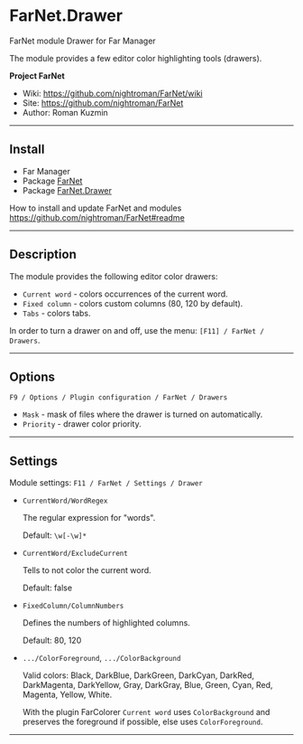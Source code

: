 ﻿# FarNet.Drawer

FarNet module Drawer for Far Manager

The module provides a few editor color highlighting tools (drawers).

**Project FarNet**

* Wiki: <https://github.com/nightroman/FarNet/wiki>
* Site: <https://github.com/nightroman/FarNet>
* Author: Roman Kuzmin

*********************************************************************
## Install

- Far Manager
- Package [FarNet](https://www.nuget.org/packages/FarNet)
- Package [FarNet.Drawer](https://www.nuget.org/packages/FarNet.Drawer)

How to install and update FarNet and modules\
<https://github.com/nightroman/FarNet#readme>

*********************************************************************
## Description

The module provides the following editor color drawers:

- `Current word` - colors occurrences of the current word.
- `Fixed column` - colors custom columns (80, 120 by default).
- `Tabs` - colors tabs.

In order to turn a drawer on and off, use the menu: `[F11] / FarNet / Drawers`.

*********************************************************************
## Options

`F9 / Options / Plugin configuration / FarNet / Drawers`

- `Mask` - mask of files where the drawer is turned on automatically.
- `Priority` - drawer color priority.

*********************************************************************
## Settings

Module settings: `F11 / FarNet / Settings / Drawer`

- `CurrentWord/WordRegex`

    The regular expression for "words".

    Default: `\w[-\w]*`

- `CurrentWord/ExcludeCurrent`

    Tells to not color the current word.

    Default: false

- `FixedColumn/ColumnNumbers`

    Defines the numbers of highlighted columns.

    Default: 80, 120

- `.../ColorForeground`, `.../ColorBackground`

    Valid colors: Black, DarkBlue, DarkGreen, DarkCyan, DarkRed, DarkMagenta,
    DarkYellow, Gray, DarkGray, Blue, Green, Cyan, Red, Magenta, Yellow, White.

    With the plugin FarColorer `Current word` uses `ColorBackground` and
    preserves the foreground if possible, else uses `ColorForeground`.

*********************************************************************
